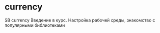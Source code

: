 # currency
SB currency
Введение в курс. Настройка рабочей среды, знакомство с популярными библиотеками
